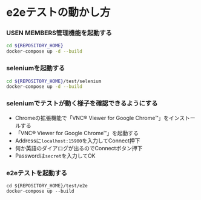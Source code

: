 # e2eテストの動かし方

### USEN MEMBERS管理機能を起動する
```bash
cd ${REPOSITORY_HOME}
docker-compose up -d --build
```

### seleniumを起動する
```bash
cd ${REPOSITORY_HOME}/test/selenium
docker-compose up -d --build
```

### seleniumでテストが動く様子を確認できるようにする
- Chromeの拡張機能で「VNC® Viewer for Google Chrome™」をインストールする
- 「VNC® Viewer for Google Chrome™」を起動する
- Addressに``localhost:15900``を入力してConnect押下
- 何か英語のダイアログが出るのでConnectボタン押下
- Passwordは``secret``を入力してOK

### e2eテストを起動する
```
cd ${REPOSITORY_HOME}/test/e2e
docker-compose up --build
```
